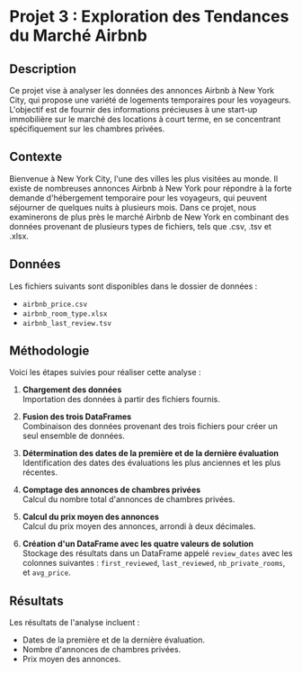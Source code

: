 # Projet 3 : Exploration des Tendances du Marché Airbnb

## Description  
Ce projet vise à analyser les données des annonces Airbnb à New York City, qui propose une variété de logements temporaires pour les voyageurs. L'objectif est de fournir des informations précieuses à une start-up immobilière sur le marché des locations à court terme, en se concentrant spécifiquement sur les chambres privées.

## Contexte  
Bienvenue à New York City, l'une des villes les plus visitées au monde. Il existe de nombreuses annonces Airbnb à New York pour répondre à la forte demande d'hébergement temporaire pour les voyageurs, qui peuvent séjourner de quelques nuits à plusieurs mois. Dans ce projet, nous examinerons de plus près le marché Airbnb de New York en combinant des données provenant de plusieurs types de fichiers, tels que .csv, .tsv et .xlsx.

## Données  
Les fichiers suivants sont disponibles dans le dossier de données :
- `airbnb_price.csv`
- `airbnb_room_type.xlsx`
- `airbnb_last_review.tsv`

## Méthodologie  
Voici les étapes suivies pour réaliser cette analyse :

1. **Chargement des données**  
   Importation des données à partir des fichiers fournis.

2. **Fusion des trois DataFrames**  
   Combinaison des données provenant des trois fichiers pour créer un seul ensemble de données.

3. **Détermination des dates de la première et de la dernière évaluation**  
   Identification des dates des évaluations les plus anciennes et les plus récentes.

4. **Comptage des annonces de chambres privées**  
   Calcul du nombre total d'annonces de chambres privées.

5. **Calcul du prix moyen des annonces**  
   Calcul du prix moyen des annonces, arrondi à deux décimales.

6. **Création d'un DataFrame avec les quatre valeurs de solution**  
   Stockage des résultats dans un DataFrame appelé `review_dates` avec les colonnes suivantes : `first_reviewed`, `last_reviewed`, `nb_private_rooms`, et `avg_price`.

## Résultats  
Les résultats de l'analyse incluent :
- Dates de la première et de la dernière évaluation.
- Nombre d'annonces de chambres privées.
- Prix moyen des annonces.